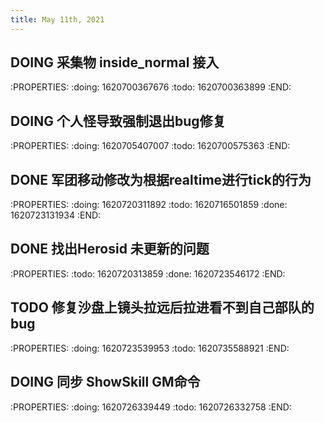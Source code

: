 ```yaml
---
title: May 11th, 2021
---
```


## DOING 采集物 inside_normal 接入
:PROPERTIES:
:doing: 1620700367676
:todo: 1620700363899
:END:
## DOING 个人怪导致强制退出bug修复
:PROPERTIES:
:doing: 1620705407007
:todo: 1620700575363
:END:
## DONE 军团移动修改为根据realtime进行tick的行为
:PROPERTIES:
:doing: 1620720311892
:todo: 1620716501859
:done: 1620723131934
:END:
## DONE 找出Herosid 未更新的问题
:PROPERTIES:
:todo: 1620720313859
:done: 1620723546172
:END:
## TODO 修复沙盘上镜头拉远后拉进看不到自己部队的bug
:PROPERTIES:
:doing: 1620723539953
:todo: 1620735588921
:END:
## DOING 同步 ShowSkill GM命令
:PROPERTIES:
:doing: 1620726339449
:todo: 1620726332758
:END:
